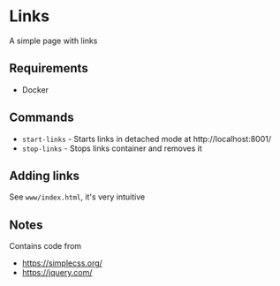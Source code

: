 # Links

A simple page with links

## Requirements

* Docker

## Commands
* `start-links` - Starts links in detached mode at http://localhost:8001/
* `stop-links` - Stops links container and removes it

## Adding links

See `www/index.html`, it's very intuitive

## Notes

Contains code from
* https://simplecss.org/
* https://jquery.com/
